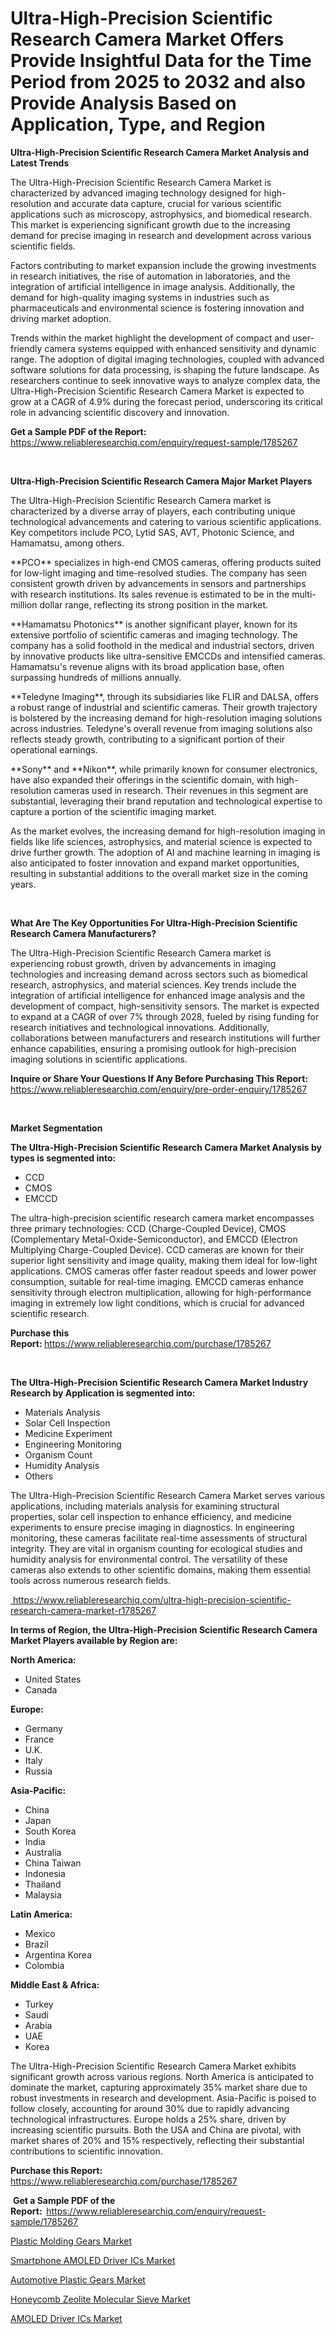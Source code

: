 <p><h1>Ultra-High-Precision Scientific Research Camera Market Offers Provide Insightful Data for the Time Period from 2025 to 2032 and also Provide Analysis Based on Application, Type, and Region</h1></p><p><strong>Ultra-High-Precision Scientific Research Camera Market Analysis and Latest Trends</strong></p>
<p><p>The Ultra-High-Precision Scientific Research Camera Market is characterized by advanced imaging technology designed for high-resolution and accurate data capture, crucial for various scientific applications such as microscopy, astrophysics, and biomedical research. This market is experiencing significant growth due to the increasing demand for precise imaging in research and development across various scientific fields.</p><p>Factors contributing to market expansion include the growing investments in research initiatives, the rise of automation in laboratories, and the integration of artificial intelligence in image analysis. Additionally, the demand for high-quality imaging systems in industries such as pharmaceuticals and environmental science is fostering innovation and driving market adoption.</p><p>Trends within the market highlight the development of compact and user-friendly camera systems equipped with enhanced sensitivity and dynamic range. The adoption of digital imaging technologies, coupled with advanced software solutions for data processing, is shaping the future landscape. As researchers continue to seek innovative ways to analyze complex data, the Ultra-High-Precision Scientific Research Camera Market is expected to grow at a CAGR of 4.9% during the forecast period, underscoring its critical role in advancing scientific discovery and innovation.</p></p>
<p><strong>Get a Sample PDF of the Report:&nbsp;</strong> <a href="https://www.reliableresearchiq.com/enquiry/request-sample/1785267?utm_campaign=104&utm_medium=2&utm_source=Github&utm_content=ia&utm_term=25032025&utm_id=ultra-high-precision-scientific-research-camera">https://www.reliableresearchiq.com/enquiry/request-sample/1785267</a></p>
<p>&nbsp;</p>
<p><strong>Ultra-High-Precision Scientific Research Camera Major Market Players</strong></p>
<p><p>The Ultra-High-Precision Scientific Research Camera market is characterized by a diverse array of players, each contributing unique technological advancements and catering to various scientific applications. Key competitors include PCO, Lytid SAS, AVT, Photonic Science, and Hamamatsu, among others. </p><p>**PCO** specializes in high-end CMOS cameras, offering products suited for low-light imaging and time-resolved studies. The company has seen consistent growth driven by advancements in sensors and partnerships with research institutions. Its sales revenue is estimated to be in the multi-million dollar range, reflecting its strong position in the market.</p><p>**Hamamatsu Photonics** is another significant player, known for its extensive portfolio of scientific cameras and imaging technology. The company has a solid foothold in the medical and industrial sectors, driven by innovative products like ultra-sensitive EMCCDs and intensified cameras. Hamamatsu's revenue aligns with its broad application base, often surpassing hundreds of millions annually.</p><p>**Teledyne Imaging**, through its subsidiaries like FLIR and DALSA, offers a robust range of industrial and scientific cameras. Their growth trajectory is bolstered by the increasing demand for high-resolution imaging solutions across industries. Teledyne's overall revenue from imaging solutions also reflects steady growth, contributing to a significant portion of their operational earnings.</p><p>**Sony** and **Nikon**, while primarily known for consumer electronics, have also expanded their offerings in the scientific domain, with high-resolution cameras used in research. Their revenues in this segment are substantial, leveraging their brand reputation and technological expertise to capture a portion of the scientific imaging market.</p><p>As the market evolves, the increasing demand for high-resolution imaging in fields like life sciences, astrophysics, and material science is expected to drive further growth. The adoption of AI and machine learning in imaging is also anticipated to foster innovation and expand market opportunities, resulting in substantial additions to the overall market size in the coming years.</p></p>
<p>&nbsp;</p>
<p><strong>What Are The Key Opportunities For Ultra-High-Precision Scientific Research Camera Manufacturers?</strong></p>
<p><p>The Ultra-High-Precision Scientific Research Camera market is experiencing robust growth, driven by advancements in imaging technologies and increasing demand across sectors such as biomedical research, astrophysics, and material sciences. Key trends include the integration of artificial intelligence for enhanced image analysis and the development of compact, high-sensitivity sensors. The market is expected to expand at a CAGR of over 7% through 2028, fueled by rising funding for research initiatives and technological innovations. Additionally, collaborations between manufacturers and research institutions will further enhance capabilities, ensuring a promising outlook for high-precision imaging solutions in scientific applications.</p></p>
<p><strong>Inquire or Share Your Questions If Any Before Purchasing This Report:</strong> <a href="https://www.reliableresearchiq.com/enquiry/pre-order-enquiry/1785267?utm_campaign=104&utm_medium=2&utm_source=Github&utm_content=ia&utm_term=25032025&utm_id=ultra-high-precision-scientific-research-camera">https://www.reliableresearchiq.com/enquiry/pre-order-enquiry/1785267</a></p>
<p>&nbsp;</p>
<p><strong>Market Segmentation</strong></p>
<p><strong>The Ultra-High-Precision Scientific Research Camera Market Analysis by types is segmented into:</strong></p>
<p><ul><li>CCD</li><li>CMOS</li><li>EMCCD</li></ul></p>
<p><p>The ultra-high-precision scientific research camera market encompasses three primary technologies: CCD (Charge-Coupled Device), CMOS (Complementary Metal-Oxide-Semiconductor), and EMCCD (Electron Multiplying Charge-Coupled Device). CCD cameras are known for their superior light sensitivity and image quality, making them ideal for low-light applications. CMOS cameras offer faster readout speeds and lower power consumption, suitable for real-time imaging. EMCCD cameras enhance sensitivity through electron multiplication, allowing for high-performance imaging in extremely low light conditions, which is crucial for advanced scientific research.</p></p>
<p><strong>Purchase this Report:&nbsp;</strong><a href="https://www.reliableresearchiq.com/purchase/1785267?utm_campaign=104&utm_medium=2&utm_source=Github&utm_content=ia&utm_term=25032025&utm_id=ultra-high-precision-scientific-research-camera">https://www.reliableresearchiq.com/purchase/1785267</a></p>
<p>&nbsp;</p>
<p><strong>The Ultra-High-Precision Scientific Research Camera Market Industry Research by Application is segmented into:</strong></p>
<p><ul><li>Materials Analysis</li><li>Solar Cell Inspection</li><li>Medicine Experiment</li><li>Engineering Monitoring</li><li>Organism Count</li><li>Humidity Analysis</li><li>Others</li></ul></p>
<p><p>The Ultra-High-Precision Scientific Research Camera Market serves various applications, including materials analysis for examining structural properties, solar cell inspection to enhance efficiency, and medicine experiments to ensure precise imaging in diagnostics. In engineering monitoring, these cameras facilitate real-time assessments of structural integrity. They are vital in organism counting for ecological studies and humidity analysis for environmental control. The versatility of these cameras also extends to other scientific domains, making them essential tools across numerous research fields.</p></p>
<p><a href="https://www.reliableresearchiq.com/ultra-high-precision-scientific-research-camera-market-r1785267?utm_campaign=104&utm_medium=2&utm_source=Github&utm_content=ia&utm_term=25032025&utm_id=ultra-high-precision-scientific-research-camera">&nbsp;https://www.reliableresearchiq.com/ultra-high-precision-scientific-research-camera-market-r1785267</a></p>
<p><strong>In terms of Region, the Ultra-High-Precision Scientific Research Camera Market Players available by Region are:</strong></p>
<p>
    <p> <strong> North America: </strong>
        <ul>
            <li>United States</li>
            <li>Canada</li>
        </ul>
        </p> 
    <p> <strong> Europe: </strong>
        <ul>
            <li>Germany</li>
            <li>France</li>
            <li>U.K.</li>
            <li>Italy</li>
            <li>Russia</li>
        </ul>
        </p> 
    <p> <strong> Asia-Pacific: </strong>
        <ul>
            <li>China</li>
            <li>Japan</li>
            <li>South Korea</li>
            <li>India</li>
            <li>Australia</li>
            <li>China Taiwan</li>
            <li>Indonesia</li>
            <li>Thailand</li>
            <li>Malaysia</li>
        </ul>
        </p> 
    <p> <strong> Latin America: </strong>
        <ul>
            <li>Mexico</li>
            <li>Brazil</li>
            <li>Argentina Korea</li>
            <li>Colombia</li>
        </ul>
        </p> 
    <p> <strong> Middle East & Africa: </strong>
        <ul>
            <li>Turkey</li>
            <li>Saudi</li>
            <li>Arabia</li>
            <li>UAE</li>
            <li>Korea</li>
        </ul>
    </p>
    </p>
<p><p>The Ultra-High-Precision Scientific Research Camera Market exhibits significant growth across various regions. North America is anticipated to dominate the market, capturing approximately 35% market share due to robust investments in research and development. Asia-Pacific is poised to follow closely, accounting for around 30% due to rapidly advancing technological infrastructures. Europe holds a 25% share, driven by increasing scientific pursuits. Both the USA and China are pivotal, with market shares of 20% and 15% respectively, reflecting their substantial contributions to scientific innovation.</p></p>
<p><strong>Purchase this Report: </strong><a href="https://www.reliableresearchiq.com/purchase/1785267?utm_campaign=104&utm_medium=2&utm_source=Github&utm_content=ia&utm_term=25032025&utm_id=ultra-high-precision-scientific-research-camera">https://www.reliableresearchiq.com/purchase/1785267</a></p>
<p>&nbsp;<strong>Get a Sample PDF of the Report:&nbsp;&nbsp;</strong><a href="https://www.reliableresearchiq.com/enquiry/request-sample/1785267?utm_campaign=104&utm_medium=2&utm_source=Github&utm_content=ia&utm_term=25032025&utm_id=ultra-high-precision-scientific-research-camera">https://www.reliableresearchiq.com/enquiry/request-sample/1785267</a></p>
<p><strong></strong></p>
<p><p><a href="https://github.com/siriocooch4a/Market-Research-Report-List-1/blob/main/plastic-molding-gears-market.md?utm_campaign=104&utm_medium=2&utm_source=Github&utm_content=ia&utm_term=25032025&utm_id=ultra-high-precision-scientific-research-camera">Plastic Molding Gears Market</a></p><p><a href="https://github.com/astadtetcha28/Market-Research-Report-List-1/blob/main/smartphone-amoled-driver-ics-market.md?utm_campaign=104&utm_medium=2&utm_source=Github&utm_content=ia&utm_term=25032025&utm_id=ultra-high-precision-scientific-research-camera">Smartphone AMOLED Driver ICs Market</a></p><p><a href="https://github.com/pupekironim/Market-Research-Report-List-1/blob/main/automotive-plastic-gears-market.md?utm_campaign=104&utm_medium=2&utm_source=Github&utm_content=ia&utm_term=25032025&utm_id=ultra-high-precision-scientific-research-camera">Automotive Plastic Gears Market</a></p><p><a href="https://github.com/yakobotege/Market-Research-Report-List-1/blob/main/honeycomb-zeolite-molecular-sieve-market.md?utm_campaign=104&utm_medium=2&utm_source=Github&utm_content=ia&utm_term=25032025&utm_id=ultra-high-precision-scientific-research-camera">Honeycomb Zeolite Molecular Sieve Market</a></p><p><a href="https://github.com/ertssmelov0/Market-Research-Report-List-1/blob/main/amoled-driver-ics-market.md?utm_campaign=104&utm_medium=2&utm_source=Github&utm_content=ia&utm_term=25032025&utm_id=ultra-high-precision-scientific-research-camera">AMOLED Driver ICs Market</a></p></p>